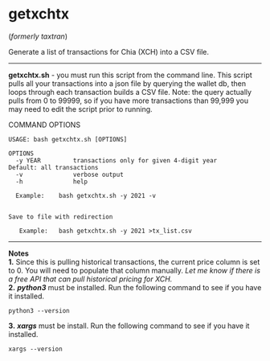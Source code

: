 # getxchtx  
(_formerly taxtran_)

Generate a list of transactions for Chia (XCH) into a CSV file.

---

**getxchtx.sh** - you must run this script from the command line. This script pulls all your transactions into a json file by querying the wallet db, then loops through each transaction builds a CSV file. Note: the query actually pulls from 0 to 99999, so if you have more transactions than 99,999 you may need to edit the script prior to running.

COMMAND OPTIONS<br>
```
USAGE: bash getxchtx.sh [OPTIONS]

OPTIONS
  -y YEAR         transactions only for given 4-digit year      Default: all transactions
  -v              verbose output
  -h              help

  Example:    bash getxchtx.sh -y 2021 -v


Save to file with redirection

   Example:   bash getxchtx.sh -y 2021 >tx_list.csv
```

---

**Notes**<br>
**1.** Since this is pulling historical transactions, the current price column is set to 0. You will need to populate that column manually. *Let me know if there is a free API that can pull historical pricing for XCH.*<br>
**2.** ***python3*** must be installed. Run the following command to see if you have it installed.

```
python3 --version
```
**3.** ***xargs*** must be install. Run the following command to see if you have it installed.

```
xargs --version
```
